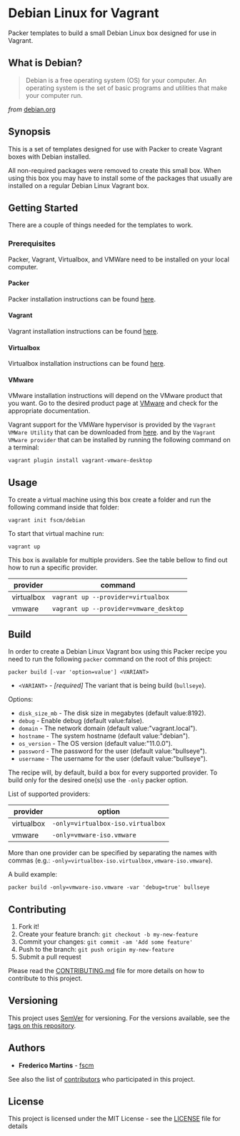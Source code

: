 # Debian Linux for Vagrant

Packer templates to build a small Debian Linux box designed for use in Vagrant.

## What is Debian?

> Debian is a free operating system (OS) for your computer. An operating system is the set of basic programs and utilities that make your computer run.

*from* [debian.org](https://www.debian.org)

## Synopsis

This is a set of templates designed for use with Packer to create Vagrant
boxes with Debian installed.

All non-required packages were removed to create this small box. When using
this box you may have to install some of the packages that usually are
installed on a regular Debian Linux Vagrant box.

## Getting Started

There are a couple of things needed for the templates to work.

### Prerequisites

Packer, Vagrant, Virtualbox, and VMWare need to be installed on your local
computer.

#### Packer

Packer installation instructions can be found
[here](https://www.packer.io/docs/install).

#### Vagrant

Vagrant installation instructions can be found
[here](https://www.vagrantup.com/docs/installation).

#### Virtualbox

Virtualbox installation instructions can be found
[here](https://www.virtualbox.org/wiki/Downloads).

#### VMware

VMware installation instructions will depend on the VMware product that you
want. Go to the desired product page at [VMware](https://www.vmware.com) and
check for the appropriate documentation.

Vagrant support for the VMWare hypervisor is provided by the `Vagrant VMWare
Utility` that can be downloaded from [here](https://www.vagrantup.com/vmware/downloads).
and by the `Vagrant VMware provider` that can be installed by running the
following command on a terminal:

```shell
vagrant plugin install vagrant-vmware-desktop
```

## Usage

To create a virtual machine using this box create a folder and run the
following command inside that folder:

```shell
vagrant init fscm/debian
```

To start that virtual machine run:

```shell
vagrant up
```

This box is available for multiple providers. See the table bellow to find out
how to run a specific provider.

|  provider  |  command                               |
|------------|----------------------------------------|
| virtualbox | `vagrant up --provider=virtualbox`     |
| vmware     | `vagrant up --provider=vmware_desktop` |

## Build

In order to create a Debian Linux Vagrant box using this Packer recipe you need
to run the following `packer` command on the root of this project:

```shell
packer build [-var 'option=value'] <VARIANT>
```

- `<VARIANT>` - *[required]* The variant that is being build (`bullseye`).

Options:

- `disk_size_mb` - The disk size in megabytes (default value:8192).
- `debug` - Enable debug (default value:false).
- `domain` - The network domain (default value:"vagrant.local").
- `hostname` - The system hostname (default value:"debian").
- `os_version` - The OS version (default value:"11.0.0").
- `password` - The password for the user (default value:"bullseye").
- `username` - The username for the user (default value:"bullseye").

The recipe will, by default, build a box for every supported provider. To build
only for the desired one(s) use the `-only` packer option.

List of supported providers:

|  provider  |  option                           |
|------------|-----------------------------------|
| virtualbox | `-only=virtualbox-iso.virtualbox` |
| vmware     | `-only=vmware-iso.vmware`         |

More than one provider can be specified by separating the names with commas
(e.g.: `-only=virtualbox-iso.virtualbox,vmware-iso.vmware`).

A build example:

```shell
packer build -only=vmware-iso.vmware -var 'debug=true' bullseye
```

## Contributing

1. Fork it!
2. Create your feature branch: `git checkout -b my-new-feature`
3. Commit your changes: `git commit -am 'Add some feature'`
4. Push to the branch: `git push origin my-new-feature`
5. Submit a pull request

Please read the [CONTRIBUTING.md](CONTRIBUTING.md) file for more details on how
to contribute to this project.

## Versioning

This project uses [SemVer](http://semver.org/) for versioning. For the versions
available, see the [tags on this repository](https://github.com/fscm/packer-vagrant-debian/tags).

## Authors

- **Frederico Martins** - [fscm](https://github.com/fscm)

See also the list of [contributors](https://github.com/fscm/packer-vagrant-debian/contributors)
who participated in this project.

## License

This project is licensed under the MIT License - see the [LICENSE](LICENSE)
file for details
